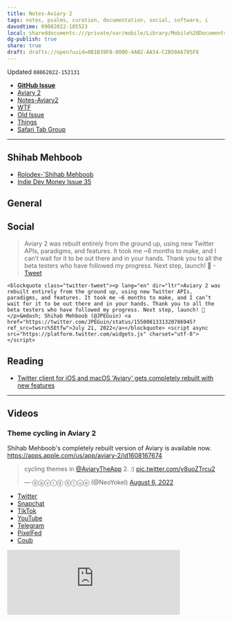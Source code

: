 ```yaml
---
title: Notes-Aviary 2
tags: notes, psalms, curation, documentation, social, software, i
davodtime: 09082022-105523
local: shareddocuments:///private/var/mobile/Library/Mobile%20Documents/iCloud~md~obsidian/Documents/OBSHIDDIAN/drafts/0B1B39F8-000D-4AB2-AA54-C2B50A6785F8.md
dg-publish: true
share: true
draft: drafts://open?uuid=0B1B39F8-000D-4AB2-AA54-C2B50A6785F8
---
```

Updated `08062022-152131`

- [**GitHub Issue**](https://github.com/extratone/bilge/issues/345)
- [Aviary 2](drafts://open?uuid=0C3B49DC-218F-4494-B9E0-E669F2EF2E84)
- [Notes-Aviary2](drafts://open?uuid=0B1B39F8-000D-4AB2-AA54-C2B50A6785F8)
- [WTF](https://davidblue.wtf/drafts/0B1B39F8-000D-4AB2-AA54-C2B50A6785F8.html)
- [Old Issue](https://github.com/extratone/bilge/issues/199)
- [Things](things:///show?id=U7ZK7QCnscBx6bwhdEtwps)
- [Safari Tab Group](https://www.icloud.com/safari-tab-groups/0d2G1TDx02LxXCRCcIKbZW-Eg#Aviary_2)

---

## Shihab Mehboob

- [Rolodex-`Shihab Mehboob](drafts://open?uuid=419A2CF3-C187-467D-B000-296B7B5B4841)
- [Indie Dev Money Issue 35](bear://x-callback-url/open-note?id=7936A099-0412-4B69-9A21-5C7C4DD79203-722-0000000DE1ABF824)

## General


## Social

> Aviary 2 was rebuilt entirely from the ground up, using new Twitter APIs, paradigms, and features. It took me ~6 months to make, and I can’t wait for it to be out there and in your hands. Thank you to all the beta testers who have followed my progress. Next step, launch! 🫶
-[Tweet](https://twitter.com/jpeguin/status/1550081331320786945)

```
<blockquote class="twitter-tweet"><p lang="en" dir="ltr">Aviary 2 was rebuilt entirely from the ground up, using new Twitter APIs, paradigms, and features. It took me ~6 months to make, and I can’t wait for it to be out there and in your hands. Thank you to all the beta testers who have followed my progress. Next step, launch! 🫶</p>&mdash; Shihab Mehboob (@JPEGuin) <a href="https://twitter.com/JPEGuin/status/1550081331320786945?ref_src=twsrc%5Etfw">July 21, 2022</a></blockquote> <script async src="https://platform.twitter.com/widgets.js" charset="utf-8"></script>
```

## Reading 

- [Twitter client for iOS and macOS 'Aviary' gets completely rebuilt with new features](https://9to5mac.com/2022/07/26/twitter-aviary-2-rebuilt-new-features/)

---

## Videos

### Theme cycling in Aviary 2

Shihab Mehboob's completely rebuilt version of Aviary is available now. https://apps.apple.com/us/app/aviary-2/id1608167674

<blockquote class="twitter-tweet"><p lang="en" dir="ltr">cycling themes in <a href="https://twitter.com/AviaryTheApp?ref_src=twsrc%5Etfw">@AviaryTheApp</a> 2. :) <a href="https://t.co/y8uoZTrcu2">pic.twitter.com/y8uoZTrcu2</a></p>&mdash; ⓓⓐⓥⓘⓓ ⓑⓛⓤⓔ (@NeoYokel) <a href="https://twitter.com/NeoYokel/status/1556005609618677761?ref_src=twsrc%5Etfw">August 6, 2022</a></blockquote> <script async src="https://platform.twitter.com/widgets.js" charset="utf-8"></script>

- [Twitter](https://twitter.com/neoyokel/status/1556005609618677761)
- [Snapchat](https://t.snapchat.com/QtdCCUpw)
- [TikTok](https://vm.tiktok.com/ZTRUHtftC/?k=1)
- [YouTube](https://youtube.com/shorts/MSFL3SzzT_Y)
- [Telegram](https://t.me/extratone/12463)
- [PixelFed](https://pixelfed.social/p/DavidBlue/461624141603699665)
- [Coub](https://coub.com/view/346uwv)

<script async="" src="https://telegram.org/js/telegram-widget.js?1" data-telegram-post="https://t.me/extratone/12463" data-width="100%"></script>

<iframe src="https://pixelfed.social/p/DavidBlue/461624141603699665/embed?caption=true&likes=true&layout=full" class="pixelfed__embed" style="max-width: 100%; border: 0" width="400" allowfullscreen="allowfullscreen"></iframe><script async defer src="https://pixelfed.social/embed.js"></script>
